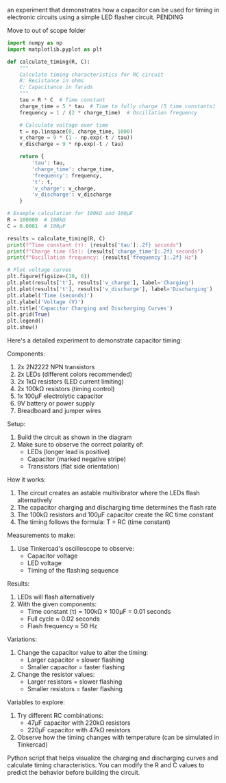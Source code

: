an experiment that demonstrates how a capacitor can be used for timing in electronic circuits using a simple LED flasher circuit.
PENDING

Move to out of scope folder

```python
import numpy as np
import matplotlib.pyplot as plt

def calculate_timing(R, C):
    """
    Calculate timing characteristics for RC circuit
    R: Resistance in ohms
    C: Capacitance in farads
    """
    tau = R * C  # Time constant
    charge_time = 5 * tau  # Time to fully charge (5 time constants)
    frequency = 1 / (2 * charge_time)  # Oscillation frequency

    # Calculate voltage over time
    t = np.linspace(0, charge_time, 1000)
    v_charge = 9 * (1 - np.exp(-t / tau))
    v_discharge = 9 * np.exp(-t / tau)

    return {
        'tau': tau,
        'charge_time': charge_time,
        'frequency': frequency,
        't': t,
        'v_charge': v_charge,
        'v_discharge': v_discharge
    }

# Example calculation for 100kΩ and 100µF
R = 100000  # 100kΩ
C = 0.0001  # 100µF

results = calculate_timing(R, C)
print(f"Time constant (τ): {results['tau']:.2f} seconds")
print(f"Charge time (5τ): {results['charge_time']:.2f} seconds")
print(f"Oscillation frequency: {results['frequency']:.2f} Hz")

# Plot voltage curves
plt.figure(figsize=(10, 6))
plt.plot(results['t'], results['v_charge'], label='Charging')
plt.plot(results['t'], results['v_discharge'], label='Discharging')
plt.xlabel('Time (seconds)')
plt.ylabel('Voltage (V)')
plt.title('Capacitor Charging and Discharging Curves')
plt.grid(True)
plt.legend()
plt.show()

```

Here's a detailed experiment to demonstrate capacitor timing:

Components:

1. 2x 2N2222 NPN transistors
2. 2x LEDs (different colors recommended)
3. 2x 1kΩ resistors (LED current limiting)
4. 2x 100kΩ resistors (timing control)
5. 1x 100µF electrolytic capacitor
6. 9V battery or power supply
7. Breadboard and jumper wires

Setup:

1. Build the circuit as shown in the diagram
2. Make sure to observe the correct polarity of:
   - LEDs (longer lead is positive)
   - Capacitor (marked negative stripe)
   - Transistors (flat side orientation)

How it works:

1. The circuit creates an astable multivibrator where the LEDs flash alternatively
2. The capacitor charging and discharging time determines the flash rate
3. The 100kΩ resistors and 100µF capacitor create the RC time constant
4. The timing follows the formula: T = RC (time constant)

Measurements to make:

1. Use Tinkercad's oscilloscope to observe:
   - Capacitor voltage
   - LED voltage
   - Timing of the flashing sequence

Results:

1. LEDs will flash alternatively
2. With the given components:
   - Time constant (τ) = 100kΩ × 100µF = 0.01 seconds
   - Full cycle ≈ 0.02 seconds
   - Flash frequency ≈ 50 Hz

Variations:

1. Change the capacitor value to alter the timing:
   - Larger capacitor = slower flashing
   - Smaller capacitor = faster flashing
2. Change the resistor values:
   - Larger resistors = slower flashing
   - Smaller resistors = faster flashing

Variables to explore:

1. Try different RC combinations:
   - 47µF capacitor with 220kΩ resistors
   - 220µF capacitor with 47kΩ resistors
2. Observe how the timing changes with temperature (can be simulated in Tinkercad)

Python script that helps visualize the charging and discharging curves and calculate timing characteristics. You can modify the R and C values to predict the behavior before building the circuit.
